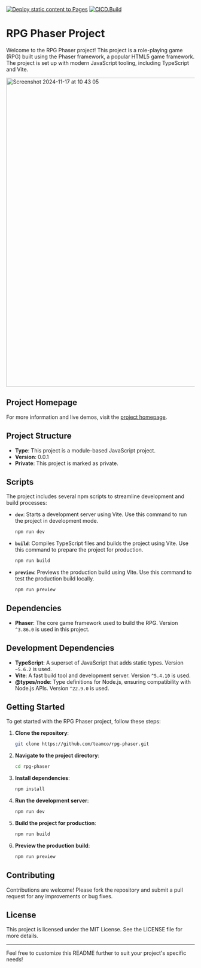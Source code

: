 [![Deploy static content to Pages](https://github.com/teamco/rpg-phaser/actions/workflows/static.yml/badge.svg)](https://github.com/teamco/rpg-phaser/actions/workflows/static.yml)
[![CICD.Build](https://github.com/teamco/rpg-phaser/actions/workflows/build.yml/badge.svg)](https://github.com/teamco/rpg-phaser/actions/workflows/build.yml)

# RPG Phaser Project

Welcome to the RPG Phaser project! This project is a role-playing game (RPG) built using the Phaser framework, a popular HTML5 game framework. The project is set up with modern JavaScript tooling, including TypeScript and Vite.

<img width="823" alt="Screenshot 2024-11-17 at 10 43 05" src="https://github.com/user-attachments/assets/6627e88d-57cd-4ad9-a8bf-b62a23d7cbcd">


## Project Homepage

For more information and live demos, visit the [project homepage](https://teamco.github.io/rpg-phaser/).

## Project Structure

- **Type**: This project is a module-based JavaScript project.
- **Version**: 0.0.1
- **Private**: This project is marked as private.

## Scripts

The project includes several npm scripts to streamline development and build processes:

- **`dev`**: Starts a development server using Vite. Use this command to run the project in development mode.
  ```bash
  npm run dev
  ```

- **`build`**: Compiles TypeScript files and builds the project using Vite. Use this command to prepare the project for production.
  ```bash
  npm run build
  ```

- **`preview`**: Previews the production build using Vite. Use this command to test the production build locally.
  ```bash
  npm run preview
  ```

## Dependencies

- **Phaser**: The core game framework used to build the RPG. Version `^3.86.0` is used in this project.

## Development Dependencies

- **TypeScript**: A superset of JavaScript that adds static types. Version `~5.6.2` is used.
- **Vite**: A fast build tool and development server. Version `^5.4.10` is used.
- **@types/node**: Type definitions for Node.js, ensuring compatibility with Node.js APIs. Version `^22.9.0` is used.

## Getting Started

To get started with the RPG Phaser project, follow these steps:

1. **Clone the repository**:
   ```bash
   git clone https://github.com/teamco/rpg-phaser.git
   ```

2. **Navigate to the project directory**:
   ```bash
   cd rpg-phaser
   ```

3. **Install dependencies**:
   ```bash
   npm install
   ```

4. **Run the development server**:
   ```bash
   npm run dev
   ```

5. **Build the project for production**:
   ```bash
   npm run build
   ```

6. **Preview the production build**:
   ```bash
   npm run preview
   ```

## Contributing

Contributions are welcome! Please fork the repository and submit a pull request for any improvements or bug fixes.

## License

This project is licensed under the MIT License. See the LICENSE file for more details.

---

Feel free to customize this README further to suit your project's specific needs!
